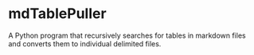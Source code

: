 # mdTablePuller
A Python program that recursively searches for tables in markdown files and converts them to individual delimited files.
